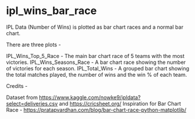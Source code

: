 # ipl_wins_bar_race

IPL Data (Number of Wins) is plotted as bar chart races and a normal bar chart.

There are three plots -

IPL_Wins_Top_5_Race - The main bar chart race of 5 teams with the most victories.
IPL_Wins_Seasons_Race - A bar chart race showing the number of victories for each season.
IPL_Total_Wins - A grouped bar chart showing the total matches played, the number of wins and the win % of each team.

Credits -

Dataset from https://www.kaggle.com/nowke9/ipldata?select=deliveries.csv and https://cricsheet.org/
Inspiration for Bar Chart Race - https://pratapvardhan.com/blog/bar-chart-race-python-matplotlib/


